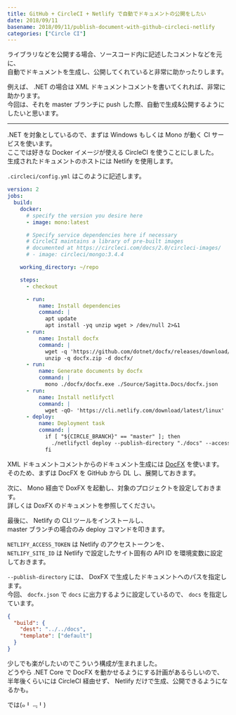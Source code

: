 ```yaml
---
title: GitHub + CircleCI + Netlify で自動でドキュメントの公開をしたい
date: 2018/09/11
basename: 2018/09/11/publish-document-with-github-circleci-netlify
categories: ["Circle CI"]
---
```


ライブラリなどを公開する場合、ソースコード内に記述したコメントなどを元に、  
自動でドキュメントを生成し、公開してくれていると非常に助かったりします。

例えば、 .NET の場合は XML ドキュメントコメントを書いてくれれば、非常に助かります。  
今回は、それを master ブランチに push した際、自動で生成&公開するようにしたいと思います。

---

.NET を対象としているので、まずは Windows もしくは Mono が動く CI サービスを使います。  
ここでは好きな Docker イメージが使える CircleCI を使うことにしました。  
生成されたドキュメントのホストには Netlify を使用します。

`.circleci/config.yml` はこのように記述します。

```yaml:.circleci/config.yml
version: 2
jobs:
  build:
    docker:
      # specify the version you desire here
      - image: mono:latest

      # Specify service dependencies here if necessary
      # CircleCI maintains a library of pre-built images
      # documented at https://circleci.com/docs/2.0/circleci-images/
      # - image: circleci/mongo:3.4.4

    working_directory: ~/repo

    steps:
      - checkout

      - run:
          name: Install dependencies
          command: |
            apt update
            apt install -yq unzip wget > /dev/null 2>&1
      - run:
          name: Install docfx
          command: |
            wget -q 'https://github.com/dotnet/docfx/releases/download/v2.39.1/docfx.zip' -O docfx.zip
            unzip -q docfx.zip -d docfx/
      - run:
          name: Generate documents by docfx
          command: |
            mono ./docfx/docfx.exe ./Source/Sagitta.Docs/docfx.json
      - run:
          name: Install netlifyctl
          command: |
            wget -qO- 'https://cli.netlify.com/download/latest/linux' | tar xz
      - deploy:
          name: Deployment task
          command: |
            if [ "${CIRCLE_BRANCH}" == "master" ]; then
              ./netlifyctl deploy --publish-directory "./docs" --access-token $NETLIFY_ACCESS_TOKEN --site-id $NETLIFY_SITE_ID
            fi
```

XML ドキュメントコメントからのドキュメント生成には [DocFX](https://dotnet.github.io/docfx/) を使います。  
そのため、まずは DocFX を GitHub から DL し、展開しておきます。

次に、 Mono 経由で DoxFX を起動し、対象のプロジェクトを設定しておきます。  
詳しくは DoxFX のドキュメントを参照してください。

最後に、 Netlify の CLI ツールをインストールし、  
master ブランチの場合のみ deploy コマンドを叩きます。

`NETLIFY_ACCESS_TOKEN` は Netlify のアクセストークンを、  
`NETLIFY_SITE_ID` は Netlify で設定したサイト固有の API ID を環境変数に設定しておきます。

`--publish-directory` には、 DoxFX で生成したドキュメントへのパスを指定します。  
今回、 `docfx.json` で `docs` に出力するように設定しているので、 `docs` を指定しています。

```json
{
  "build": {
    "dest": "../../docs",
    "template": ["default"]
  }
}
```

少しでも楽がしたいのでこういう構成が生まれました。  
どうやら .NET Core で DocFX を動かせるようにする計画があるらしいので、  
半年後くらいには CircleCI 経由せず、 Netlify だけで生成、公開できるようになるかも。

では(๑╹﹃╹)
